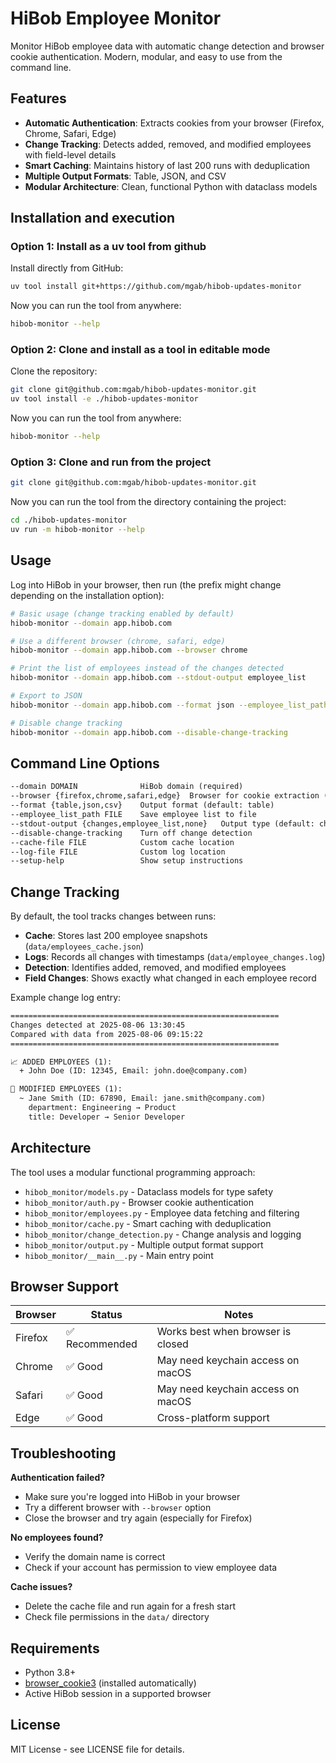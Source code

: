 
# HiBob Employee Monitor

Monitor HiBob employee data with automatic change detection and browser cookie authentication. Modern, modular, and easy to use from the command line.


## Features

- **Automatic Authentication**: Extracts cookies from your browser (Firefox, Chrome, Safari, Edge)
- **Change Tracking**: Detects added, removed, and modified employees with field-level details
- **Smart Caching**: Maintains history of last 200 runs with deduplication
- **Multiple Output Formats**: Table, JSON, and CSV
- **Modular Architecture**: Clean, functional Python with dataclass models


## Installation and execution

### Option 1: Install as a uv tool from github

Install directly from GitHub:

```bash
uv tool install git+https://github.com/mgab/hibob-updates-monitor
```

Now you can run the tool from anywhere:

```bash
hibob-monitor --help
```

### Option 2: Clone and install as a tool in editable mode

Clone the repository:

```bash
git clone git@github.com:mgab/hibob-updates-monitor.git
uv tool install -e ./hibob-updates-monitor
```

Now you can run the tool from anywhere:

```bash
hibob-monitor --help
```

### Option 3: Clone and run from the project

```bash
git clone git@github.com:mgab/hibob-updates-monitor.git
```

Now you can run the tool from the directory containing the project:

```bash
cd ./hibob-updates-monitor
uv run -m hibob-monitor --help
```

## Usage

Log into HiBob in your browser, then run (the prefix might change depending on the installation option):

```bash
# Basic usage (change tracking enabled by default)
hibob-monitor --domain app.hibob.com

# Use a different browser (chrome, safari, edge)
hibob-monitor --domain app.hibob.com --browser chrome

# Print the list of employees instead of the changes detected
hibob-monitor --domain app.hibob.com --stdout-output employee_list

# Export to JSON
hibob-monitor --domain app.hibob.com --format json --employee_list_path employees.json

# Disable change tracking
hibob-monitor --domain app.hibob.com --disable-change-tracking
```

## Command Line Options

```txt
--domain DOMAIN              HiBob domain (required)
--browser {firefox,chrome,safari,edge}  Browser for cookie extraction (default: firefox)
--format {table,json,csv}    Output format (default: table)
--employee_list_path FILE    Save employee list to file
--stdout-output {changes,employee_list,none}   Output type (default: changes)
--disable-change-tracking    Turn off change detection
--cache-file FILE            Custom cache location
--log-file FILE              Custom log location
--setup-help                 Show setup instructions
```


## Change Tracking

By default, the tool tracks changes between runs:

- **Cache**: Stores last 200 employee snapshots (`data/employees_cache.json`)
- **Logs**: Records all changes with timestamps (`data/employee_changes.log`)
- **Detection**: Identifies added, removed, and modified employees
- **Field Changes**: Shows exactly what changed in each employee record

Example change log entry:

```txt
============================================================
Changes detected at 2025-08-06 13:30:45
Compared with data from 2025-08-06 09:15:22
============================================================

📈 ADDED EMPLOYEES (1):
  + John Doe (ID: 12345, Email: john.doe@company.com)

📝 MODIFIED EMPLOYEES (1):
  ~ Jane Smith (ID: 67890, Email: jane.smith@company.com)
    department: Engineering → Product
    title: Developer → Senior Developer
```

## Architecture

The tool uses a modular functional programming approach:

- `hibob_monitor/models.py` - Dataclass models for type safety
- `hibob_monitor/auth.py` - Browser cookie authentication
- `hibob_monitor/employees.py` - Employee data fetching and filtering
- `hibob_monitor/cache.py` - Smart caching with deduplication
- `hibob_monitor/change_detection.py` - Change analysis and logging
- `hibob_monitor/output.py` - Multiple output format support
- `hibob_monitor/__main__.py` - Main entry point

## Browser Support

| Browser | Status | Notes |
|---------|--------|-------|
| Firefox | ✅ Recommended | Works best when browser is closed |
| Chrome | ✅ Good | May need keychain access on macOS |
| Safari | ✅ Good | May need keychain access on macOS |
| Edge | ✅ Good | Cross-platform support |

## Troubleshooting

**Authentication failed?**

- Make sure you're logged into HiBob in your browser
- Try a different browser with `--browser` option
- Close the browser and try again (especially for Firefox)

**No employees found?**

- Verify the domain name is correct
- Check if your account has permission to view employee data

**Cache issues?**

- Delete the cache file and run again for a fresh start
- Check file permissions in the `data/` directory

## Requirements

- Python 3.8+
- [browser_cookie3](https://github.com/borisbabic/browser_cookie3) (installed automatically)
- Active HiBob session in a supported browser

## License

MIT License - see LICENSE file for details.
